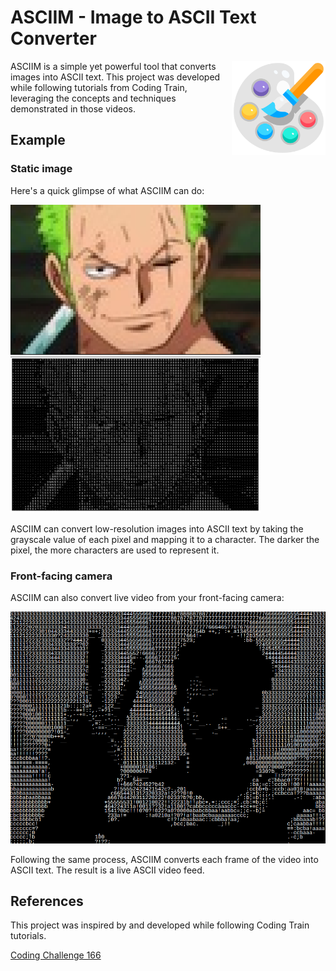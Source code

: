 # **ASCIIM - Image to ASCII Text Converter**

<!--markdownlint-disable MD033-->
<img src="./image/readme/1700848197979.png" width=150 align="right">

ASCIIM is a simple yet powerful tool that converts images into ASCII text. This project was developed while following tutorials from Coding Train, leveraging the concepts and techniques demonstrated in those videos.

## **Example**

### **Static image**

Here's a quick glimpse of what ASCIIM can do:

<img src="./image/readme/1700642694211.png" width=400 height=240> <img src="./image/readme/1700553027008.png" width=400 height=250>

ASCIIM can convert low-resolution images into ASCII text by taking the grayscale value of each pixel and mapping it to a character. The darker the pixel, the more characters are used to represent it.

### **Front-facing camera**

ASCIIM can also convert live video from your front-facing camera:

![1700642276344](image/readme/1700642276344.png)

Following the same process, ASCIIM converts each frame of the video into ASCII text. The result is a live ASCII video feed.

## **References**

This project was inspired by and developed while following Coding Train tutorials.

[Coding Challenge 166](https://www.youtube.com/watch?v=55iwMYv8tGI)
